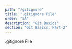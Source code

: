 ```yaml
---
path: "/gitignore"
title: ".gitignore File"
order: "5A"
description: "Git Basics"
section: "Git Basics: Part-2"
---
```


.gitignore File
